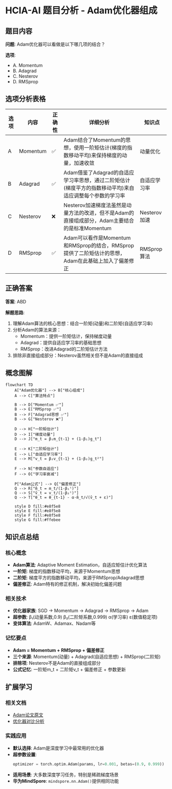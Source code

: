 # HCIA-AI 题目分析 - Adam优化器组成

## 题目内容

**问题**: Adam优化器可以看做是以下哪几项的结合？

**选项**:
- A. Momentum
- B. Adagrad
- C. Nesterov
- D. RMSprop

## 选项分析表格

| 选项 | 内容 | 正确性 | 详细分析 | 知识点 |
|------|------|--------|----------|--------|
| A | Momentum | ✅ | Adam结合了Momentum的思想，使用一阶矩估计(梯度的指数移动平均)来保持梯度的动量，加速收敛 | 动量优化 |
| B | Adagrad | ✅ | Adam借鉴了Adagrad的自适应学习率思想，通过二阶矩估计(梯度平方的指数移动平均)来自适应调整每个参数的学习率 | 自适应学习率 |
| C | Nesterov | ❌ | Nesterov加速梯度法虽然是动量方法的改进，但不是Adam的直接组成部分，Adam主要结合的是标准Momentum | Nesterov加速 |
| D | RMSprop | ✅ | Adam可以看作是Momentum和RMSprop的结合，RMSprop提供了二阶矩估计的思想，Adam在此基础上加入了偏差修正 | RMSprop算法 |

## 正确答案
**答案**: ABD

**解题思路**: 
1. 理解Adam算法的核心思想：结合一阶矩(动量)和二阶矩(自适应学习率)
2. 分析Adam的算法来源：
   - Momentum：提供一阶矩估计，保持梯度动量
   - Adagrad：提供自适应学习率的基础思想
   - RMSprop：改进Adagrad的二阶矩估计方法
3. 排除非直接组成部分：Nesterov虽然相关但不是Adam的直接组成

## 概念图解

```mermaid
flowchart TD
    A["Adam优化器"] --> B["核心组成"]
    A --> C["算法特点"]
    
    B --> D["Momentum ✅"]
    B --> E["RMSprop ✅"]
    B --> F["Adagrad思想 ✅"]
    B --> G["Nesterov ❌"]
    
    D --> H["一阶矩估计"]
    D --> I["梯度动量"]
    D --> J["m_t = β₁m_{t-1} + (1-β₁)g_t"]
    
    E --> K["二阶矩估计"]
    E --> L["自适应学习率"]
    E --> M["v_t = β₂v_{t-1} + (1-β₂)g_t²"]
    
    F --> N["参数自适应"]
    F --> O["学习率衰减"]
    
    P["Adam公式"] --> Q["偏差修正"]
    Q --> R["m̂_t = m_t/(1-β₁ᵗ)"]
    Q --> S["v̂_t = v_t/(1-β₂ᵗ)"]
    Q --> T["θ_t = θ_{t-1} - α·m̂_t/√(v̂_t + ε)"]
    
    style D fill:#e8f5e8
    style E fill:#e8f5e8
    style F fill:#e8f5e8
    style G fill:#ffebee
```

## 知识点总结

### 核心概念
- **Adam算法**: Adaptive Moment Estimation，自适应矩估计优化算法
- **一阶矩**: 梯度的指数移动平均，来源于Momentum思想
- **二阶矩**: 梯度平方的指数移动平均，来源于RMSprop/Adagrad思想
- **偏差修正**: Adam特有的修正机制，解决初始化偏差问题

### 相关技术
- **优化器家族**: SGD → Momentum → Adagrad → RMSprop → Adam
- **超参数**: β₁(动量系数,0.9) β₂(二阶矩系数,0.999) α(学习率) ε(数值稳定项)
- **变体算法**: AdamW、Adamax、Nadam等

### 记忆要点
- **Adam = Momentum + RMSprop + 偏差修正**
- **三个来源**: Momentum(动量) + Adagrad(自适应思想) + RMSprop(二阶矩)
- **排除项**: Nesterov不是Adam的直接组成部分
- **公式记忆**: 一阶矩m_t + 二阶矩v_t + 偏差修正 + 参数更新

## 扩展学习

### 相关文档
- [Adam论文原文](https://arxiv.org/abs/1412.6980)
- [优化器对比分析](https://ruder.io/optimizing-gradient-descent/)

### 实践应用
- **默认选择**: Adam是深度学习中最常用的优化器
- **超参数设置**: 
  ```python
  optimizer = torch.optim.Adam(params, lr=0.001, betas=(0.9, 0.999))
  ```
- **适用场景**: 大多数深度学习任务，特别是稀疏梯度场景
- **华为MindSpore**: `mindspore.nn.Adam()`提供相同功能